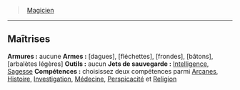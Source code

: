 ﻿---
!ClassProficienciesItem
Armor: aucune
Weapons: '[dagues], [fléchettes], [frondes], [bâtons], [arbalètes légères]'
Tools: aucun
SavingThrows: '[Intelligence](hd_abilities_intelligence.md), [Sagesse](hd_abilities_wisdom.md)'
Skills: choisissez deux compétences parmi [Arcanes](hd_abilities_intelligence_arcanes.md), [Histoire](hd_abilities_intelligence_histoire.md), [Investigation](hd_abilities_intelligence_investigation.md), [Médecine](hd_abilities_wisdom_medecine.md), [Perspicacité](hd_abilities_wisdom_perspicacite.md) et [Religion](hd_abilities_intelligence_religion.md)
Id: wizard_hd.md#maîtrises
ParentLink: wizard_hd.md#magicien
Name: Maîtrises
ParentName: Magicien
NameLevel: 2
Attributes:
  Name: Maîtrises
  Markdown: >+
    ## <!--Name-->Maîtrises<!--/Name-->


    **Armures :** <!--Armor-->aucune<!--/Armor-->

    **Armes :** <!--Weapons-->[dagues], [fléchettes], [frondes], [bâtons], [arbalètes légères]<!--/Weapons-->

    **Outils :** <!--Tools-->aucun<!--/Tools-->

    **Jets de sauvegarde :** <!--SavingThrows-->[Intelligence](hd_abilities_intelligence.md), [Sagesse](hd_abilities_wisdom.md)<!--/SavingThrows-->

    **Compétences :** <!--Skills-->choisissez deux compétences parmi [Arcanes](hd_abilities_intelligence_arcanes.md), [Histoire](hd_abilities_intelligence_histoire.md), [Investigation](hd_abilities_intelligence_investigation.md), [Médecine](hd_abilities_wisdom_medecine.md), [Perspicacité](hd_abilities_wisdom_perspicacite.md) et [Religion](hd_abilities_intelligence_religion.md)<!--/Skills-->

  Armor: aucune
  Weapons: '[dagues], [fléchettes], [frondes], [bâtons], [arbalètes légères]'
  Tools: aucun
  SavingThrows: '[Intelligence](hd_abilities_intelligence.md), [Sagesse](hd_abilities_wisdom.md)'
  Skills: choisissez deux compétences parmi [Arcanes](hd_abilities_intelligence_arcanes.md), [Histoire](hd_abilities_intelligence_histoire.md), [Investigation](hd_abilities_intelligence_investigation.md), [Médecine](hd_abilities_wisdom_medecine.md), [Perspicacité](hd_abilities_wisdom_perspicacite.md) et [Religion](hd_abilities_intelligence_religion.md)
AttributesDictionary: >+
  Name: Maîtrises

  Markdown: >+

    ## <!--Name-->Maîtrises<!--/Name-->





    **Armures :** <!--Armor-->aucune<!--/Armor-->



    **Armes :** <!--Weapons-->[dagues], [fléchettes], [frondes], [bâtons], [arbalètes légères]<!--/Weapons-->



    **Outils :** <!--Tools-->aucun<!--/Tools-->



    **Jets de sauvegarde :** <!--SavingThrows-->[Intelligence](hd_abilities_intelligence.md), [Sagesse](hd_abilities_wisdom.md)<!--/SavingThrows-->



    **Compétences :** <!--Skills-->choisissez deux compétences parmi [Arcanes](hd_abilities_intelligence_arcanes.md), [Histoire](hd_abilities_intelligence_histoire.md), [Investigation](hd_abilities_intelligence_investigation.md), [Médecine](hd_abilities_wisdom_medecine.md), [Perspicacité](hd_abilities_wisdom_perspicacite.md) et [Religion](hd_abilities_intelligence_religion.md)<!--/Skills-->



  Armor: aucune

  Weapons: '[dagues], [fléchettes], [frondes], [bâtons], [arbalètes légères]'

  Tools: aucun

  SavingThrows: '[Intelligence](hd_abilities_intelligence.md), [Sagesse](hd_abilities_wisdom.md)'

  Skills: choisissez deux compétences parmi [Arcanes](hd_abilities_intelligence_arcanes.md), [Histoire](hd_abilities_intelligence_histoire.md), [Investigation](hd_abilities_intelligence_investigation.md), [Médecine](hd_abilities_wisdom_medecine.md), [Perspicacité](hd_abilities_wisdom_perspicacite.md) et [Religion](hd_abilities_intelligence_religion.md)

---
> [Magicien](hd_wizard.md)

---

## Maîtrises

**Armures :** aucune
**Armes :** [dagues], [fléchettes], [frondes], [bâtons], [arbalètes légères]
**Outils :** aucun
**Jets de sauvegarde :** [Intelligence](hd_abilities_intelligence.md), [Sagesse](hd_abilities_wisdom.md)
**Compétences :** choisissez deux compétences parmi [Arcanes](hd_abilities_intelligence_arcanes.md), [Histoire](hd_abilities_intelligence_histoire.md), [Investigation](hd_abilities_intelligence_investigation.md), [Médecine](hd_abilities_wisdom_medecine.md), [Perspicacité](hd_abilities_wisdom_perspicacite.md) et [Religion](hd_abilities_intelligence_religion.md)

